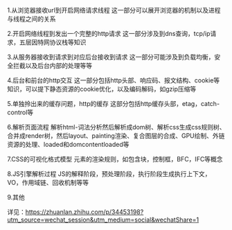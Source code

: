 1.从浏览器接收url到开启网络请求线程
  这一部分可以展开浏览器的机制以及进程与线程之间的关系

2.开启网络线程到发出一个完整的http请求
  这一部分涉及到dns查询，tcp/ip请求，五层因特网协议栈等知识

3.从服务器接收到请求到对应后台接收到请求 
  这一部分可能涉及到负载均衡，安全拦截以及后台内部的处理等等

4.后台和前台的http交互
  这一部分包括http头部、响应码、报文结构、cookie等知识，可以提下静态资源的cookie优化，以及编码解码，如gzip压缩等

5.单独拎出来的缓存问题，http的缓存
  这部分包括http缓存头部，etag，catch-control等

6.解析页面流程
  解析html-词法分析然后解析成dom树、解析css生成css规则树、合并成render树，然后layout、painting渲染、复合图层的合成、GPU绘制、外链资源的处理、loaded和domcontentloaded等

7.CSS的可视化格式模型
  元素的渲染规则，如包含块，控制框，BFC，IFC等概念

8.JS引擎解析过程
  JS的解释阶段，预处理阶段，执行阶段生成执行上下文，VO，作用域链、回收机制等等
  
9.其他

详见：https://zhuanlan.zhihu.com/p/34453198?utm_source=wechat_session&utm_medium=social&wechatShare=1